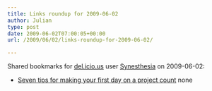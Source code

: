 ```yaml
---
title: Links roundup for 2009-06-02
author: Julian
type: post
date: 2009-06-02T07:00:05+00:00
url: /2009/06/02/links-roundup-for-2009-06-02/

---
```

Shared bookmarks for [del.icio.us][1] user [Synesthesia][2] on 2009-06-02:

  * [Seven tips for making your first day on a project count][3] 
    none</li> </ul>

 [1]: https://del.icio.us/
 [2]: https://del.icio.us/synesthesia
 [3]: https://blogs.techrepublic.com.com/project-management/?p=625